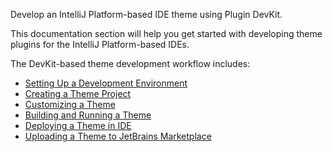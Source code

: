 [//]: # (title: Developing a Theme)

<!-- Copyright 2000-2022 JetBrains s.r.o. and contributors. Use of this source code is governed by the Apache 2.0 license. -->

<excerpt>Develop an IntelliJ Platform-based IDE theme using Plugin DevKit.</excerpt>

This documentation section will help you get started with developing theme plugins for the IntelliJ Platform-based IDEs.

The DevKit-based theme development workflow includes:

* [Setting Up a Development Environment](setting_up_theme_environment.md)
* [Creating a Theme Project](creating_theme_project.md)
* [Customizing a Theme](themes_customize.md)
* [Building and Running a Theme](running_and_debugging_a_theme.md)
* [Deploying a Theme in IDE](deploying_theme.md)
* [Uploading a Theme to JetBrains Marketplace](publishing_plugin.md#uploading-a-plugin-to-jetbrains-marketplace)
